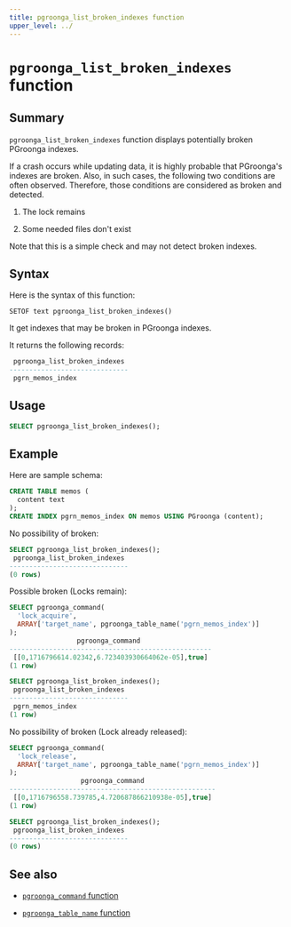 ```yaml
---
title: pgroonga_list_broken_indexes function
upper_level: ../
---
```


# `pgroonga_list_broken_indexes` function

## Summary

`pgroonga_list_broken_indexes` function displays potentially broken PGroonga indexes.

If a crash occurs while updating data, it is highly probable that PGroonga's indexes are broken.
Also, in such cases, the following two conditions are often observed.
Therefore, those conditions are considered as broken and detected.

1. The lock remains

2. Some needed files don't exist

Note that this is a simple check and may not detect broken indexes.

## Syntax

Here is the syntax of this function:

```text
SETOF text pgroonga_list_broken_indexes()
```

It get indexes that may be broken in PGroonga indexes.

It returns the following records:

```sql
 pgroonga_list_broken_indexes 
------------------------------
 pgrn_memos_index
```

## Usage

```sql
SELECT pgroonga_list_broken_indexes();
```

## Example

Here are sample schema:

```sql
CREATE TABLE memos (
  content text
);
CREATE INDEX pgrn_memos_index ON memos USING PGroonga (content);
```

No possibility of broken:

```sql
SELECT pgroonga_list_broken_indexes();
 pgroonga_list_broken_indexes
------------------------------
(0 rows)
```

Possible broken (Locks remain):

```sql
SELECT pgroonga_command(
  'lock_acquire',
  ARRAY['target_name', pgroonga_table_name('pgrn_memos_index')]
);
                 pgroonga_command
---------------------------------------------------
 [[0,1716796614.02342,6.723403930664062e-05],true]
(1 row)

SELECT pgroonga_list_broken_indexes();
 pgroonga_list_broken_indexes 
------------------------------
 pgrn_memos_index
(1 row)
```

No possibility of broken (Lock already released):

```sql
SELECT pgroonga_command(
  'lock_release',
  ARRAY['target_name', pgroonga_table_name('pgrn_memos_index')]
);
                  pgroonga_command
----------------------------------------------------
 [[0,1716796558.739785,4.720687866210938e-05],true]
(1 row)

SELECT pgroonga_list_broken_indexes();
 pgroonga_list_broken_indexes 
------------------------------
(0 rows)
```

## See also

  * [`pgroonga_command` function][command]

  * [`pgroonga_table_name` function][table-name]

[command]:pgroonga-command.html

[table-name]:pgroonga-table-name.html

